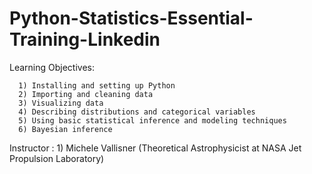 # Python-Statistics-Essential-Training-Linkedin

Learning Objectives:

      1) Installing and setting up Python
      2) Importing and cleaning data
      3) Visualizing data
      4) Describing distributions and categorical variables
      5) Using basic statistical inference and modeling techniques
      6) Bayesian inference

Instructor : 
      1)  Michele Vallisner
         (Theoretical Astrophysicist at NASA Jet Propulsion Laboratory)

